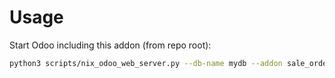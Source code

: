 # Usage

Start Odoo including this addon (from repo root):

```bash
python3 scripts/nix_odoo_web_server.py --db-name mydb --addon sale_order_search_line
```
